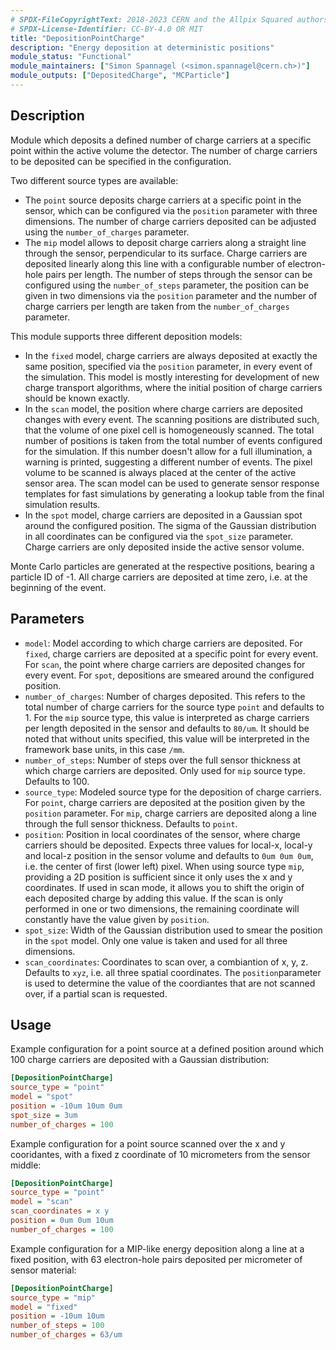 ```yaml
---
# SPDX-FileCopyrightText: 2018-2023 CERN and the Allpix Squared authors
# SPDX-License-Identifier: CC-BY-4.0 OR MIT
title: "DepositionPointCharge"
description: "Energy deposition at deterministic positions"
module_status: "Functional"
module_maintainers: ["Simon Spannagel (<simon.spannagel@cern.ch>)"]
module_outputs: ["DepositedCharge", "MCParticle"]
---
```


## Description
Module which deposits a defined number of charge carriers at a specific point within the active volume the detector.
The number of charge carriers to be deposited can be specified in the configuration.

Two different source types are available:

* The `point` source deposits charge carriers at a specific point in the sensor, which can be configured via the `position` parameter with three dimensions. The number of charge carriers deposited can be adjusted using the `number_of_charges` parameter.
* The `mip` model allows to deposit charge carriers along a straight line through the sensor, perpendicular to its surface. Charge carriers are deposited linearly along this line with a configurable number of electron-hole pairs per length. The number of steps through the sensor can be configured using the `number_of_steps` parameter, the position can be given in two dimensions via the `position` parameter and the number of charge carriers per length are taken from the `number_of_charges` parameter.

This module supports three different deposition models:

* In the `fixed` model, charge carriers are always deposited at exactly the same position, specified via the `position` parameter, in every event of the simulation. This model is mostly interesting for development of new charge transport algorithms, where the initial position of charge carriers should be known exactly.
* In the `scan` model, the position where charge carriers are deposited changes with every event. The scanning positions are distributed such, that the volume of one pixel cell is homogeneously scanned. The total number of positions is taken from the total number of events configured for the simulation. If this number doesn't allow for a full illumination, a warning is printed, suggesting a different number of events. The pixel volume to be scanned is always placed at the center of the active sensor area. The scan model can be used to generate sensor response templates for fast simulations by generating a lookup table from the final simulation results.
* In the `spot` model, charge carriers are deposited in a Gaussian spot around the configured position. The sigma of the Gaussian distribution in all coordinates can be configured via the `spot_size` parameter. Charge carriers are only deposited inside the active sensor volume.

Monte Carlo particles are generated at the respective positions, bearing a particle ID of -1.
All charge carriers are deposited at time zero, i.e. at the beginning of the event.

## Parameters
* `model`: Model according to which charge carriers are deposited. For `fixed`, charge carriers are deposited at a specific point for every event. For `scan`, the point where charge carriers are deposited changes for every event. For `spot`, depositions are smeared around the configured position.
* `number_of_charges`: Number of charges deposited. This refers to the total number of charge carriers for the source type `point` and defaults to 1. For the `mip` source type, this value is interpreted as charge carriers per length deposited in the sensor and defaults to `80/um`. It should be noted that without units specified, this value will be interpreted in the framework base units, in this case `/mm`.
* `number_of_steps`: Number of steps over the full sensor thickness at which charge carriers are deposited. Only used for `mip` source type. Defaults to 100.
* `source_type`: Modeled source type for the deposition of charge carriers. For `point`, charge carriers are deposited at the position given by the `position` parameter. For `mip`, charge carriers are deposited along a line through the full sensor thickness. Defaults to `point`.
* `position`: Position in local coordinates of the sensor, where charge carriers should be deposited. Expects three values for local-x, local-y and local-z position in the sensor volume and defaults to `0um 0um 0um`, i.e. the center of first (lower left) pixel. When using source type `mip`, providing a 2D position is sufficient since it only uses the x and y coordinates. If used in scan mode, it allows you to shift the origin of each deposited charge by adding this value. If the scan is only performed in one or two dimensions, the remaining coordinate will constantly have the value given by `position`.
* `spot_size`: Width of the Gaussian distribution used to smear the position in the `spot` model. Only one value is taken and used for all three dimensions.
* `scan_coordinates`: Coordinates to scan over, a combiantion of x, y, z. Defaults to `xyz`, i.e. all three spatial coordinates. The `position`parameter is used to determine the value of the coordiantes that are not scanned over, if a partial scan is requested.

## Usage

Example configuration for a point source at a defined position around which 100 charge carriers are deposited with a Gaussian distribution:

```ini
[DepositionPointCharge]
source_type = "point"
model = "spot"
position = -10um 10um 0um
spot_size = 3um
number_of_charges = 100
```

Example configuration for a point source scanned over the x and y cooridantes, with a fixed z coordinate of 10 micrometers from the sensor middle:

```ini
[DepositionPointCharge]
source_type = "point"
model = "scan"
scan_coordinates = x y
position = 0um 0um 10um
number_of_charges = 100
```

Example configuration for a MIP-like energy deposition along a line at a fixed position, with 63 electron-hole pairs deposited per micrometer of sensor material:

```ini
[DepositionPointCharge]
source_type = "mip"
model = "fixed"
position = -10um 10um
number_of_steps = 100
number_of_charges = 63/um
```
